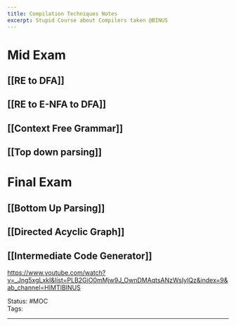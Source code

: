 ```yaml
---
title: Compilation Techniques Notes
excerpt: Stupid Course about Compilers taken @BINUS
---
```

# Mid Exam

## [[RE to DFA]]

## [[RE to E-NFA to DFA]]

## [[Context Free Grammar]]

## [[Top down parsing]]

# Final Exam

## [[Bottom Up Parsing]]

## [[Directed Acyclic Graph]]

## [[Intermediate Code Generator]]

https://www.youtube.com/watch?v=_Jng5xgLxkI&list=PLB2GiO0mMjw9J_OwnDMAqtsANzWsIylQz&index=9&ab_channel=HIMTIBINUS

Status: #MOC  
Tags:  

---
